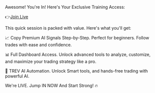 Awesome\! You\'re In\! Here\'s Your Exclusive Training Access\:

👉[Join Live](%link%)

This quick session is packed with value\. Here\'s what you\'ll get\:

📈 Copy Premium AI Signals Step\-by\-Step\. Perfect for beginners\. Follow trades with ease and confidence\.

📊 Full Dashboard Access\. Unlock advanced tools to analyze\, customize\, and maximize your trading strategy like a pro\.

🤖 TREV AI Automation\. Unlock Smart tools\, and hands\-free trading with powerful AI\.

We\'re LIVE\. Jump IN NOW And Start Strong\! 🔥